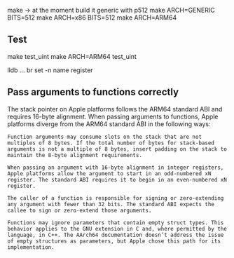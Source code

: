 make -> at the moment build it generic with p512
make ARCH=GENERIC BITS=512
make ARCH=x86 BITS=512
make ARCH=ARM64

## Test
make test_uint
make ARCH=ARM64 test_uint


lldb ...
br set -n name
register



## Pass arguments to functions correctly

The stack pointer on Apple platforms follows the ARM64 standard ABI and requires 16-byte alignment. When passing arguments to functions, Apple platforms diverge from the ARM64 standard ABI in the following ways:

    Function arguments may consume slots on the stack that are not multiples of 8 bytes. If the total number of bytes for stack-based arguments is not a multiple of 8 bytes, insert padding on the stack to maintain the 8-byte alignment requirements.

    When passing an argument with 16-byte alignment in integer registers, Apple platforms allow the argument to start in an odd-numbered xN register. The standard ABI requires it to begin in an even-numbered xN register.

    The caller of a function is responsible for signing or zero-extending any argument with fewer than 32 bits. The standard ABI expects the callee to sign or zero-extend those arguments.

    Functions may ignore parameters that contain empty struct types. This behavior applies to the GNU extension in C and, where permitted by the language, in C++. The AArch64 documentation doesn’t address the issue of empty structures as parameters, but Apple chose this path for its implementation.

